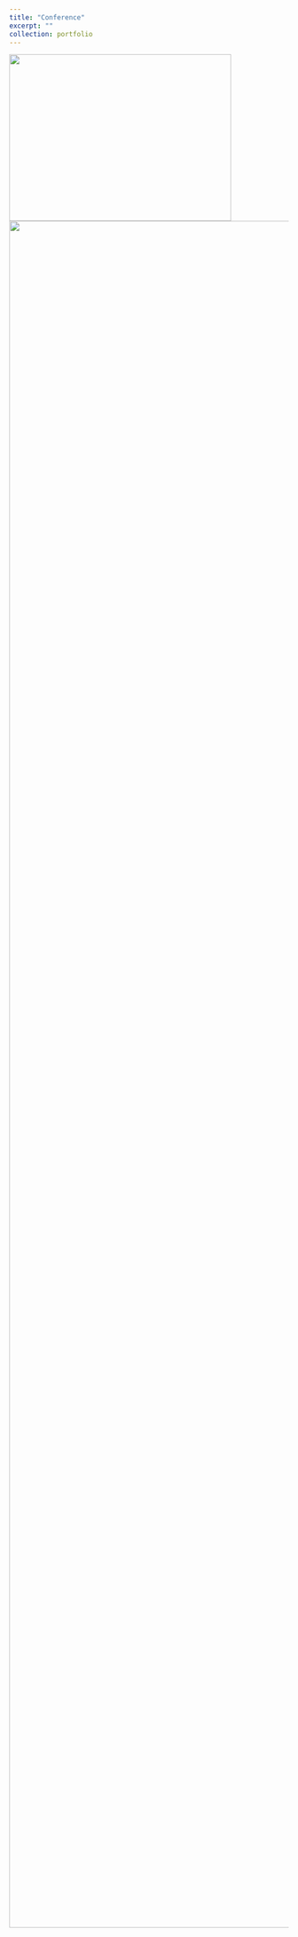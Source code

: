 ```yaml
---
title: "Conference"
excerpt: ""
collection: portfolio
---
```


<img src='https://Yp12138.github.io/images/us1.png' style='width: 400px; height: 300px;'> 

<img src='https://Yp12138.github.io/images/confer.png' style='width: 4096px; height: 3072px;'>

